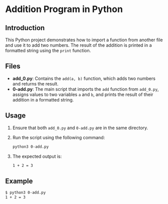 # Addition Program in Python

## Introduction

This Python project demonstrates how to import a function from another file and use it to add two numbers. The result of the addition is printed in a formatted string using the `print` function.

## Files

- **add_0.py**: Contains the `add(a, b)` function, which adds two numbers and returns the result.
- **0-add.py**: The main script that imports the `add` function from `add_0.py`, assigns values to two variables `a` and `b`, and prints the result of their addition in a formatted string.

## Usage

1. Ensure that both `add_0.py` and `0-add.py` are in the same directory.
2. Run the script using the following command:

    ```bash
    python3 0-add.py
    ```

3. The expected output is:

    ```bash
    1 + 2 = 3
    ```

## Example

```bash
$ python3 0-add.py
1 + 2 = 3

